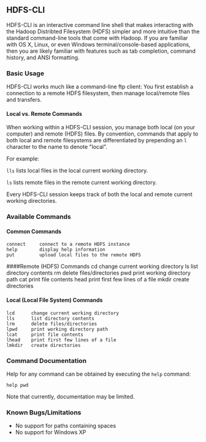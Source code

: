 ## HDFS-CLI

HDFS-CLI is an interactive command line shell that makes interacting with the Hadoop Distribted Filesystem (HDFS)
simpler and more intuitive than the standard command-line tools that come with Hadoop. If you are familiar with OS X, Linux, or even Windows terminal/console-based applications, then you are likely familiar with features such as tab completion, command history, and ANSI formatting.

### Basic Usage
HDFS-CLI works much like a command-line ftp client: You first establish a connection to a remote HDFS filesystem,
then manage local/remote files and transfers.

#### Local vs. Remote Commands
When working within a HDFS-CLI session, you manage both local (on your computer) and remote (HDFS) files. By convention, commands that apply to both local and remote filesystems are differentiated by prepending an `l`
character to the name to denote "local".

For example:

`lls` lists local files in the local current working directory.

`ls` lists remote files in the remote current working directory.

Every HDFS-CLI session keeps track of both the local and remote current working directories.


### Available Commands

#### Common Commands
	connect		connect to a remote HDFS instance
	help		display help information
	put			upload local files to the remote HDFS


####Remote (HDFS) Commands
	cd		 change current working directory
	ls		 list directory contents
	rm		 delete files/directories
	pwd		 print working directory path
	cat		 print file contents
	head	 print first few lines of a file
	mkdir	 create directories


#### Local (Local File System) Commands
	lcd		 change current working directory
	lls		 list directory contents
	lrm		 delete files/directories
	lpwd	 print working directory path
	lcat	 print file contents
	lhead	 print first few lines of a file
	lmkdir	 create directories
	
### Command Documentation
Help for any command can be obtained by executing the `help` command:

	help pwd

Note that currently, documentation may be limited.


### Known Bugs/Limitations

* No support for paths containing spaces
* No support for Windows XP




